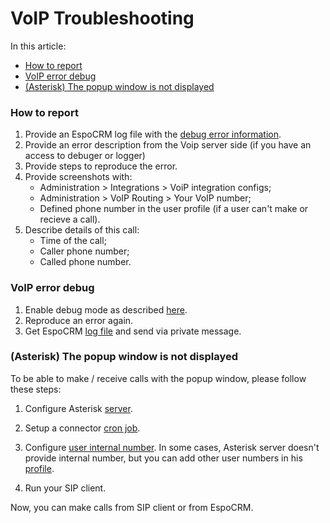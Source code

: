 # VoIP Troubleshooting

In this article:
* [How to report](#how-to-report)
* [VoIP error debug](#voip-error-debug)
* [(Asterisk) The popup window is not displayed](#asterisk-the-popup-window-is-not-displayed)

### How to report

1. Provide an EspoCRM log file with the [debug error information](#voip-error-debug).
2. Provide an error description from the Voip server side (if you have an access to debuger or logger)
3. Provide steps to reproduce the error.
4. Provide screenshots with:
    * Administration > Integrations > VoiP integration configs;
    * Administration > VoIP Routing > Your VoIP number;
    * Defined phone number in the user profile (if a user can't make or recieve a call).
5. Describe details of this call:
    * Time of the call;
    * Caller phone number;
    * Called phone number.

### VoIP error debug

1. Enable debug mode as described [here](https://docs.espocrm.com/administration/troubleshooting/#enabling-debug-mode-for-a-logger).
2. Reproduce an error again.
3. Get EspoCRM [log file](https://docs.espocrm.com/administration/troubleshooting/#check-logs) and send via private message.

### (Asterisk) The popup window is not displayed

To be able to make / receive calls with the popup window, please follow these steps:

1. Configure Asterisk [server](https://www.espocrm.com/features/asterisk-integration-setup/#setup).

2. Setup a connector [cron job](https://www.espocrm.com/features/asterisk-integration-setup/#cron).

3. Configure [user internal number](https://www.espocrm.com/features/asterisk-integration-setup/#user-setup). In some cases, Asterisk server doesn't provide internal number, but you can add other user numbers in his [profile](https://www.espocrm.com/features/asterisk-integration-setup/#additional-phone-numbers).

4. Run your SIP client.

Now, you can make calls from SIP client or from EspoCRM.

